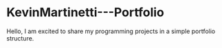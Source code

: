 # KevinMartinetti---Portfolio
Hello, I am excited to share my programming projects in a simple portfolio structure. 
